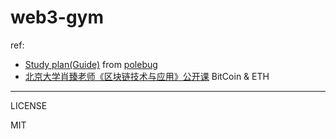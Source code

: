 # web3-gym

ref:

- [Study plan(Guide)](./web3-study-plan.md) from [polebug](https://github.com/polebug)
- [北京大学肖臻老师《区块链技术与应用》公开课](https://www.bilibili.com/video/BV1Vt411X7JF/?p=16&share_source=copy_web&vd_source=b2102540fdac799629a266b119ffa920) BitCoin & ETH



---

LICENSE

MIT
